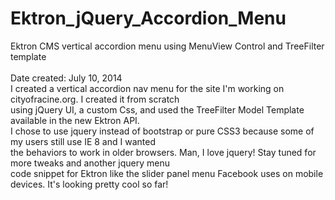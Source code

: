 Ektron_jQuery_Accordion_Menu
============================

Ektron CMS vertical accordion menu using MenuView Control and TreeFilter template<br />
<br /> Date created: July 10, 2014<br />
I created a vertical accordion nav menu for the site I'm working on cityofracine.org. I created it from scratch<br />
using jQuery UI, a custom Css, and used the TreeFilter Model Template available in the new Ektron API.<br />
I chose to use jquery instead of bootstrap or pure CSS3 because some of my users still use IE 8 and I wanted<br />
the behaviors to work in older browsers. Man, I love jquery! Stay tuned for more tweaks and another jquery menu<br />
code snippet for Ektron like the slider panel menu Facebook uses on mobile devices. It's looking pretty cool so far! 
